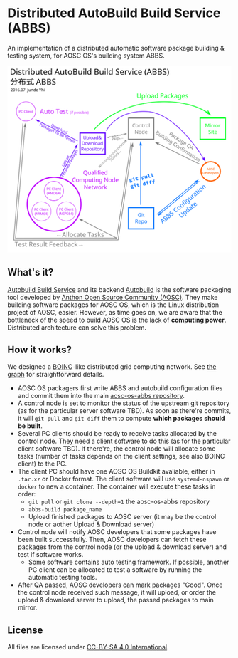 # Distributed AutoBuild Build Service (ABBS)

An implementation of a distributed automatic software package building & testing system, for AOSC OS's building system ABBS.

![Graph](distributed-abbs.png)

## What's it?

[Autobuild Build Service](https://github.com/AOSC-Dev/abbs) and its backend [Autobuild](https://github.com/AOSC-Dev/autobuild3) is the software packaging tool developed by [Anthon Open Source Community (AOSC)](https://aosc.io). They make building software packages for AOSC OS, which is the Linux distribution project of AOSC, easier. However, as time goes on, we are aware that the bottleneck of the speed to build AOSC OS is the lack of **computing power**. Distributed architecture can solve this problem.

## How it works?

We designed a [BOINC](http://boinc.berkeley.edu/)-like distributed grid computing network. See [the graph](distributed-abbs-vectorized) for straightforward details.

- AOSC OS packagers first write ABBS and autobuild configuration files and commit them into the main [aosc-os-abbs repository](https://github.com/AOSC-Dev/aosc-os-abbs).
- A control node is set to monitor the status of the upstream git repository (as for the particular server software TBD). As soon as there're commits, it will `git pull` and `git diff` them to compute **which packages should be built**.
- Several PC clients should be ready to receive tasks allocated by the control node. They need a client software to do this (as for the particular client software TBD). If there're, the control node will allocate some tasks (number of tasks depends on the client settings, see also BOINC client) to the PC.
- The client PC should have one AOSC OS Buildkit avaliable, either in `.tar.xz` or Docker format. The client software will use `systemd-nspawn` or `docker` to new a container. The container will execute these tasks in order:
  - `git pull` or `git clone --depth=1` the aosc-os-abbs repository
  - `abbs-build package_name`
  - Upload finished packages to AOSC server (it may be the control node or aother Upload & Download server)
- Control node will notify AOSC developers that some packages have been built successfully. Then, AOSC developers can fetch these packages from the control node (or the upload & download server) and test if software works.
  - Some software contains auto testing framework. If possible, another PC client can be allocated to test a software by running the automatic testing tools.
- After QA passed, AOSC developers can mark packages "Good". Once the control node received such message, it will upload, or order the upload & download server to upload, the passed packages to main mirror.

## License

All files are licensed under [CC-BY-SA 4.0 International](http://creativecommons.org/licenses/by-sa/4.0/).
